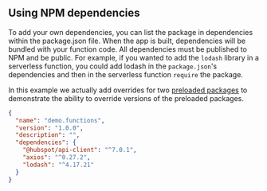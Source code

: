 ## Using NPM dependencies

To add your own dependencies, you can list the package in dependencies within the package.json file. When the app is built, dependencies will be bundled with your function code. All dependencies must be published to NPM and be public.
For example, if you wanted to add the `lodash` library in a serverless function, you could add lodash in the `package.json`'s dependencies and then in the serverless function `require` the package.

In this example we actually add overrides for two [preloaded packages](https://developers.hubspot.com/docs/cms/data/serverless-functions/reference#preloaded-packages) to demonstrate the ability to override versions of the preloaded packages.

```json
{
  "name": "demo.functions",
  "version": "1.0.0",
  "description": "",
  "dependencies": {
    "@hubspot/api-client": "^7.0.1",
    "axios": "^0.27.2",
    "lodash": "^4.17.21"
  }
}
```
